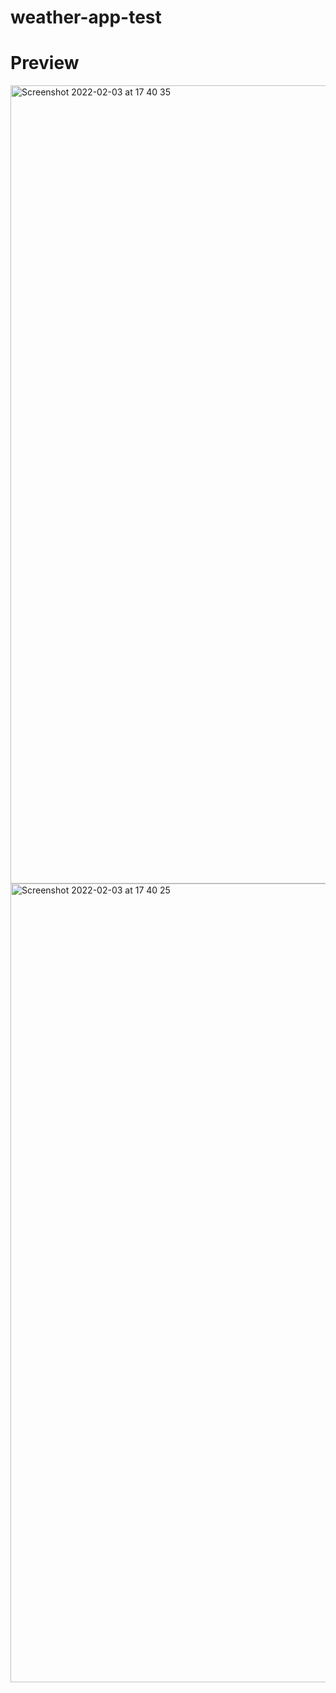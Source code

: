 # weather-app-test

# Preview

<img width="1277" alt="Screenshot 2022-02-03 at 17 40 35" src="https://user-images.githubusercontent.com/36538028/152387431-413a3e21-a1f3-452c-9417-ead701b3405e.png">
<img width="1278" alt="Screenshot 2022-02-03 at 17 40 25" src="https://user-images.githubusercontent.com/36538028/152387439-be372f57-ab1f-416d-b77a-4decd8b427d6.png">
